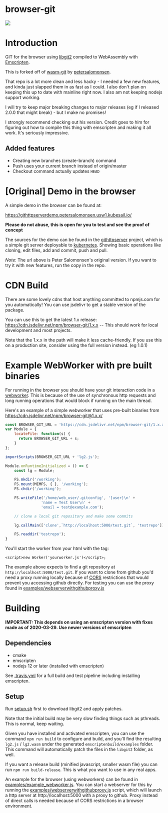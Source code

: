 browser-git
===========

![](https://travis-ci.com/cppchriscpp/browser-git.svg?branch=master)

# Introduction

GIT for the browser using [libgit2](https://libgit2.org/) compiled to WebAssembly with [Emscripten](https://emscripten.org).

This is forked off of [wasm-git](https://github.com/petersalomonsen/wasm-git) by [petersalomonsen](https://github.com/petersalomonsen/wasm-git/commits?author=petersalomonsen).

That repo is a lot more clean and less hacky - I needed a few new features, and kinda just slapped them in as fast as I could. I also don't plan on keeping this up to date
with mainline right now. I also am not keeping nodejs support working.

I will try to keep major breaking changes to major releases (eg if I released 2.0.0 that might break) - but I make no promises!

I strongly recommend checking out his version. Credit goes to him for figuring out how to compile this thing with emscripten and making it all work. It's seriously impressive.

## Added features
- Creating new branches (create-branch) command
- Push uses your current branch instead of origin/master
- Checkout command actually updates `HEAD`

# [Original] Demo in the browser

A simple demo in the browser can be found at:

https://githttpserverdemo.petersalomonsen.usw1.kubesail.io/

**Please do not abuse, this is open for you to test and see the proof of concept**

The sources for the demo can be found in the [githttpserver](https://github.com/petersalomonsen/githttpserver) project, which is a simple git server deployable to [kubernetes](https://github.com/kubernetes/kubernetes). Showing basic operations like cloning, edit files, add and commit, push and pull.

_Note_: The url above is Peter Salomonsen's original version. If you want to try it with new features, run the copy in the repo.

# CDN Build

There are some lovely cdns that host anything committed to npmjs.com for you automatically! You can use jsdelivr to get a stable version of the
package. 

You can use this to get the latest 1.x release: https://cdn.jsdelivr.net/npm/browser-git/1.x.x -- This should work for local development and most projects.

Note that the 1.x.x in the path will make it less cache-friendly. If you use this on a production site, consider using the full version instead. (eg 1.0.1)

# Example WebWorker with pre built binaries

For running in the browser you should have your git interaction code in a [webworker](https://developer.mozilla.org/en-US/docs/Web/API/Web_Workers_API/Using_web_workers). This is because of the use of synchronous http requests and long running operations that would block if running on the main thread.

Here's an example of a simple webworker that uses pre-built binaries from https://cdn.jsdelivr.net/npm/browser-git@1.x.x/

```js
const BROWSER_GIT_URL = 'https://cdn.jsdelivr.net/npm/browser-git/1.x.x/';
var Module = {
    locateFile: function(s) {
      return BROWSER_GIT_URL + s;
    }
};

importScripts(BROWSER_GIT_URL + 'lg2.js');

Module.onRuntimeInitialized = () => {
    const lg = Module;

    FS.mkdir('/working');
    FS.mount(MEMFS, { }, '/working');
    FS.chdir('/working');    

    FS.writeFile('/home/web_user/.gitconfig', '[user]\n' +
                'name = Test User\n' +
                'email = test@example.com');

    // clone a local git repository and make some commits

    lg.callMain(['clone',`http://localhost:5000/test.git`, 'testrepo']);

    FS.readdir('testrepo');
}
```

You'll start the worker from your html with the tag:

`<script>new Worker('yourworker.js')</script>;`

The example above expects to find a git repository at `http://localhost:5000/test.git`. If you want to clone from github you'd need a proxy running locally because of [CORS](https://developer.mozilla.org/en-US/docs/Web/HTTP/CORS) restrictions that would prevent you
accessing github directly. For testing you can use the proxy found in [examples/webserverwithgithubproxy.js](examples/webserverwithgithubproxy.js)

# Building

**IMPORTANT: This depends on using an emscripten version with fixes made as of 2020-03-29. Use newer versions of emscripten**

## Dependencies
- cmake
- emscripten 
- nodejs 12 or later (installed with emscripten)

See [.travis.yml](.travis.yml) for a full build and test pipeline including installing emscripten.

## Setup

Run [setup.sh](setup.sh) first to download libgit2 and apply patches.

Note that the initial build may be very slow finding things such as pthreads. This is normal, keep waiting.

Given you have installed and activated emscripten, you can use the command `npm run build` to configure and build, and you'll find the 
resulting `lg2.js` / `lg2.wasm` under the generated `emscriptenbuild/examples` folder. This command will automatically patch the files
in the `libgit2` folder, as well.

If you want a release build (minified javascript, smaller wasm file) you can run `npm run build-release`. This is what you want to use
in any real apps.

An example for the browser (using webworkers) can be found in [examples/example_webworker.js](examples/example_webworker.js). You can start a webserver for this by running the [examples/webserverwithgithubproxy.js](examples/webserverwithgithubproxy.js) script, which will launch a http server at http://localhost:5000 with a proxy to github. Proxy instead of direct calls is needed because of CORS restrictions in a browser environment.
